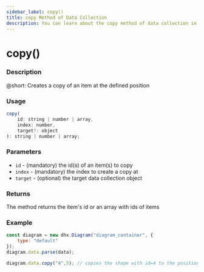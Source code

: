 ```yaml
---
sidebar_label: copy()
title: copy Method of Data Collection
description: You can learn about the copy method of data collection in the documentation of the DHTMLX JavaScript Diagram library. Browse developer guides and API reference, try out code examples and live demos, and download a free 30-day evaluation version of DHTMLX Diagram.
---
```


# copy()

### Description

@short: Creates a copy of an item at the defined position

### Usage

~~~js
copy(
    id: string | number | array,
    index: number, 
    target?: object
): string | number | array;
~~~

### Parameters

- `id` - (mandatory) the id(s) of an item(s) to copy
- `index` - (mandatory) the index to create a copy at
- `target` - (optional) the target data collection object

### Returns

The method returns the item's id or an array with ids of items

### Example

~~~js {6}
const diagram = new dhx.Diagram("diagram_container", {
    type: "default"
});
diagram.data.parse(data);

diagram.data.copy("4",5); // copies the shape with id=4 to the position with index 5
~~~
